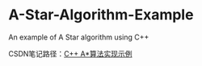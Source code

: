 # A-Star-Algorithm-Example
An example of A Star algorithm using C++

CSDN笔记路径：[C++ A*算法实现示例](https://blog.csdn.net/weixin_42582150/article/details/114989379)
